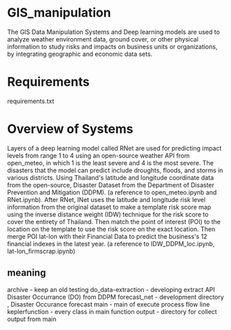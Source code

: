 # GIS_manipulation
  The GIS Data Manipulation Systems and Deep learning models are used to analyze weather environment data, ground cover, or other physical information to study risks and impacts on business units or organizations, by integrating geographic and economic data sets.

# Requirements
requirements.txt

# Overview of Systems
  Layers of a deep learning model called RNet are used for predicting impact levels from range 1 to 4 using an open-source weather API from open_meteo, in which 1 is the least severe and 4 is the most severe. The disasters that the model can predict include droughts, floods, and storms in various districts. Using Thailand's latitude and longitude coordinate data from the open-source, Disaster Dataset from the Department of Disaster Prevention and Mitigation (DDPM). (a reference to open_meteo.ipynb and RNet.ipynb). After RNet, INet uses the latitude and longitude risk level information from the original dataset to make a template risk score map using the inverse distance weight (IDW) technique for the risk score to cover the entirety of Thailand. Then match the point of interest (POI) to the location on the template to use the risk score on the exact location. Then merge POI lat-lon with their Financial Data to predict the business's 12 financial indexes in the latest year. (a reference to IDW_DDPM_loc.ipynb, lat-lon_firmscrap.ipynb)

## meaning
archive - keep an old testing 
do_data-extraction - developing extract API Disaster Occurrance (DO) from DDPM 
forecast_net - development directory , Disaster Occurance forecast 
main - main of execute process flow line 
keplerfunction - every class in main function 
output - directory for collect output from main 
